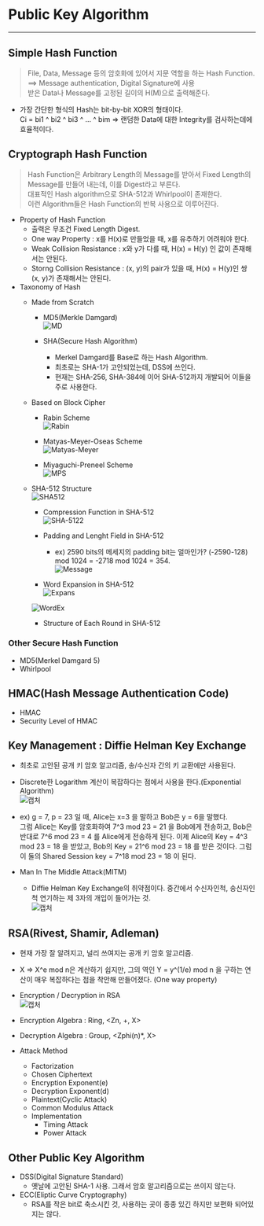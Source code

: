# Public Key Algorithm
---
## Simple Hash Function
>File, Data, Message 등의 암호화에 있어서 지문 역할을 하는 Hash Function. ==> Message authentication, Digital Signature에 사용  
>받은 Data나 Message를 고정된 길이의 H(M)으로 출력해준다.  
- 가장 간단한 형식의 Hash는 bit-by-bit XOR의 형태이다.  
  Ci = bi1 ^ bi2 ^ bi3 ^ ... ^ bim => 랜덤한 Data에 대한 Integrity를 검사하는데에 효율적이다.

## Cryptograph Hash Function
> Hash Function은 Arbitrary Length의 Message를 받아서 Fixed Length의 Message를 만들어 내는데, 이를 Digest라고 부른다.  
> 대표적인 Hash algorithm으로 SHA-512과 Whirlpool이 존재한다.  
> 이런 Algorithm들은 Hash Function의 반복 사용으로 이루어진다.
- Property of Hash Function
  - 출력은 무조건 Fixed Length Digest.
  - One way Property : x를 H(x)로 만들었을 때, x를 유추하기 어려워야 한다.
  - Weak Collision Resistance : x와 y가 다를 때, H(x) = H(y) 인 값이 존재해서는 안된다.
  - Storng Collision Resistance : (x, y)의 pair가 있을 때, H(x) = H(y)인 쌍 (x, y)가 존재해서는 안된다.
- Taxonomy of Hash
  - Made from Scratch
    - MD5(Merkle Damgard)  
    ![MD](https://user-images.githubusercontent.com/71700079/119770178-d46bd100-bef6-11eb-9c43-0f676f4a5b5f.PNG)  

    - SHA(Secure Hash Algorithm)  
      - Merkel Damgard를 Base로 하는 Hash Algorithm.
      - 최초로는 SHA-1가 고안되었는데, DSS에 쓰인다.
      - 현재는 SHA-256, SHA-384에 이어 SHA-512까지 개발되어 이들을 주로 사용한다.

  - Based on Block Cipher
    - Rabin Scheme  
    ![Rabin](https://user-images.githubusercontent.com/71700079/119770232-e2b9ed00-bef6-11eb-9d68-7377a6cb7cad.PNG)

    - Matyas-Meyer-Oseas Scheme  
    ![Matyas-Meyer](https://user-images.githubusercontent.com/71700079/119770249-e5b4dd80-bef6-11eb-882a-f36b450934bb.PNG)

    - Miyaguchi-Preneel Scheme  
    ![MPS](https://user-images.githubusercontent.com/71700079/119770260-e77ea100-bef6-11eb-8993-686135c9a026.PNG)
  
  - SHA-512 Structure  
  ![SHA512](https://user-images.githubusercontent.com/71700079/119770465-32001d80-bef7-11eb-83b3-7a8de881b02e.PNG)  
    - Compression Function in SHA-512  
    ![SHA-5122](https://user-images.githubusercontent.com/71700079/119770501-3cbab280-bef7-11eb-809b-4e4257d634b0.PNG)  
    
    - Padding and Lenght Field in SHA-512  
      - ex) 2590 bits의 메세지의 padding bit는 얼마인가? (-2590-128) mod 1024 = -2718 mod 1024 = 354.  
    ![Message](https://user-images.githubusercontent.com/71700079/119770593-5a881780-bef7-11eb-8d78-ea9b062e9c03.PNG)  
    
    - Word Expansion in SHA-512  
    ![Expans](https://user-images.githubusercontent.com/71700079/119770974-ed28b680-bef7-11eb-8096-1fa2fbb6c52d.PNG)  
    
    ![WordEx](https://user-images.githubusercontent.com/71700079/119770986-f023a700-bef7-11eb-99d3-cc4e3b384e77.PNG)  

    - Structure of Each Round in SHA-512

### Other Secure Hash Function
- MD5(Merkel Damgard 5)
- Whirlpool

## HMAC(Hash Message Authentication Code)
- HMAC
- Security Level of HMAC

## Key Management : Diffie Helman Key Exchange
- 최초로 고안된 공개 키 암호 알고리즘, 송/수신자 간의 키 교환에만 사용된다.
- Discrete한 Logarithm 계산이 복잡하다는 점에서 사용을 한다.(Exponential Algorithm)  
![캡처](https://user-images.githubusercontent.com/71700079/119767244-7688ba80-bef1-11eb-8bff-fe036832bc88.PNG)  

- ex) g = 7, p = 23 일 때, Alice는 x=3 을 말하고 Bob은 y = 6을 말했다.  
  그럼 Alice는 Key를 암호화하여 7^3 mod 23 = 21 을 Bob에게 전송하고, Bob은 반대로 7^6 mod 23 = 4 를 Alice에게 전송하게 된다.
  이제 Alice의 Key = 4^3 mod 23 = 18 을 받았고, Bob의 Key = 21^6 mod 23 = 18 를 받은 것이다.
  그럼 이 둘의 Shared Session key = 7^18 mod 23 = 18 이 된다.
- Man In The Middle Attack(MITM)
  - Diffie Helman Key Exchange의 취약점이다. 중간에서 수신자인척, 송신자인척 연기하는 제 3자의 개입이 들어가는 것.  
    ![캡처](https://user-images.githubusercontent.com/71700079/119767713-4b529b00-bef2-11eb-881b-486c5184d954.PNG)  

## RSA(Rivest, Shamir, Adleman)
- 현재 가장 잘 알려지고, 널리 쓰여지는 공개 키 암호 알고리즘.
- X => X^e mod n은 계산하기 쉽지만, 그의 역인 Y = y^(1/e) mod n 을 구하는 연산이 매우 복잡하다는 점을 착안해 만들어졌다. (One way property)
- Encryption / Decryption in RSA  
![캡처](https://user-images.githubusercontent.com/71700079/119767972-d2077800-bef2-11eb-89e0-e753bffea150.PNG)  

- Encryption Algebra : Ring, <Zn, +, X>
- Decryption Algebra : Group, <Zphi(n)*, X>

- Attack Method
  - Factorization
  - Chosen Ciphertext
  - Encryption Exponent(e)
  - Decryption Exponent(d)
  - Plaintext(Cyclic Attack)
  - Common Modulus Attack
  - Implementation
    - Timing Attack
    - Power Attack
 
## Other Public Key Algorithm
- DSS(Digital Signature Standard)
  - 옛날에 고안된 SHA-1 사용. 그래서 암호 알고리즘으로는 쓰이지 않는다.
- ECC(Eliptic Curve Cryptography)
  - RSA를 작은 bit로 축소시킨 것, 사용하는 곳이 종종 있긴 하지만 보편화 되어있지는 않다.
